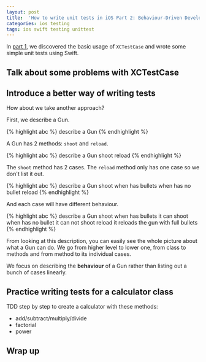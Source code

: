 ```yaml
---
layout: post
title:  'How to write unit tests in iOS Part 2: Behaviour-Driven Development (BDD)'
categories: ios testing
tags: ios swift testing unittest
---
```


In [part 1](/ios/testing/2016/07/31/how-to-write-unit-tests-in-ios-p1-xctestcase), we discovered the basic usage of `XCTestCase` and wrote some simple unit tests using Swift.



## Talk about some problems with XCTestCase

## Introduce a better way of writing tests

How about we take another approach?

First, we describe a Gun.

{% highlight abc %}
describe a Gun
{% endhighlight %}

A Gun has 2 methods: `shoot` and `reload`.

{% highlight abc %}
describe a Gun
  shoot
  reload
{% endhighlight %}

The `shoot` method has 2 cases. The `reload` method only has one case so we don't list it out.

{% highlight abc %}
describe a Gun
  shoot
    when has bullets
    when has no bullet
  reload
{% endhighlight %}

And each case will have different behaviour.

{% highlight abc %}
describe a Gun
  shoot
    when has bullets
      it can shoot
    when has no bullet
      it can not shoot
  reload
    it reloads the gun with full bullets
{% endhighlight %}

From looking at this description, you can easily see the whole picture about what a Gun can do. We go from higher level to lower one, from class to methods and from method to its individual cases.

We focus on describing the **behaviour** of a Gun rather than listing out a bunch of cases linearly.

## Practice writing tests for a calculator class

TDD step by step to create a calculator with these methods:

* add/subtract/multiply/divide
* factorial
* power

## Wrap up
